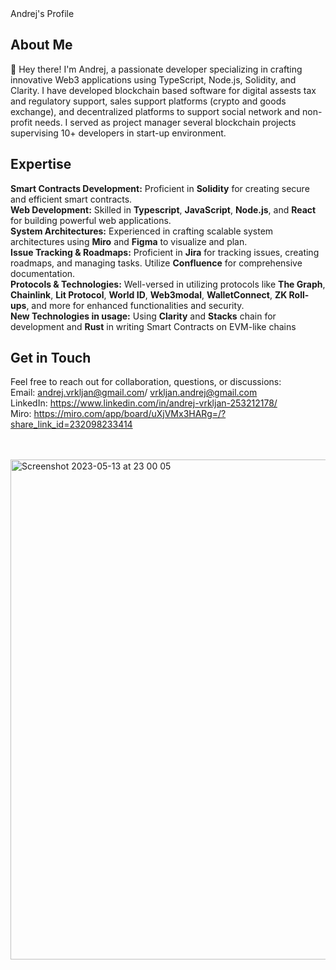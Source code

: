 

<div align="left"
     
# Andrej's Profile

## About Me
👋 Hey there! I'm Andrej, a passionate developer specializing in crafting innovative Web3 applications using TypeScript, Node.js, Solidity, and Clarity. I have developed blockchain based software for digital assests tax and regulatory support, sales support platforms (crypto and goods exchange), and decentralized platforms to support social network and non-profit needs.
I served as project manager several blockchain projects supervising 10+ developers in start-up environment.
## Expertise
 **Smart Contracts Development:** Proficient in **Solidity** for creating secure and efficient smart contracts.<br>
 **Web Development:** Skilled in **Typescript**, **JavaScript**, **Node.js**, and **React** for building powerful web applications.<br>
 **System Architectures:** Experienced in crafting scalable system architectures using **Miro** and **Figma** to visualize and plan.<br>
 **Issue Tracking & Roadmaps:** Proficient in **Jira** for tracking issues, creating roadmaps, and managing tasks. Utilize **Confluence** for comprehensive documentation.<br>
 **Protocols & Technologies:** Well-versed in utilizing protocols like **The Graph**, **Chainlink**, **Lit Protocol**, **World ID**, **Web3modal**, **WalletConnect**, **ZK Roll-ups**, and 
 more for enhanced functionalities and security.<br>
 **New Technologies in usage:** Using **Clarity** and **Stacks** chain for development and **Rust** in writing Smart Contracts on EVM-like chains


## Get in Touch
 Feel free to reach out for collaboration, questions, or discussions:<br>
 Email: andrej.vrkljan@gmail.com/ vrkljan.andrej@gmail.com<br>
 LinkedIn: https://www.linkedin.com/in/andrej-vrkljan-253212178/<br>
 Miro: https://miro.com/app/board/uXjVMx3HARg=/?share_link_id=232098233414<br>

<br>
<br>

     




     
<img width="800" alt="Screenshot 2023-05-13 at 23 00 05" src="https://github.com/Andrej656/Andrej656/assets/98988595/86c6856f-fbf8-4515-aaa2-6903316fd38e">     


</div>   



